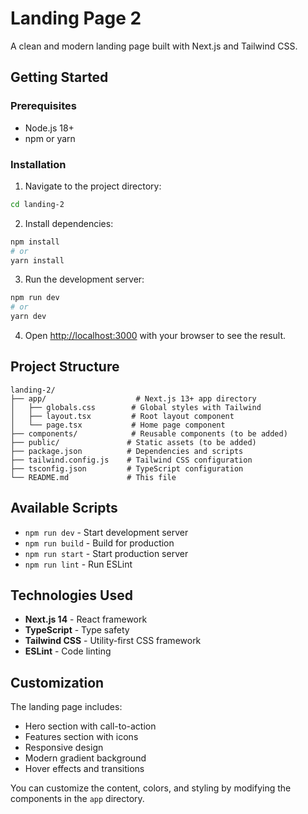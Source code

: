 # Landing Page 2

A clean and modern landing page built with Next.js and Tailwind CSS.

## Getting Started

### Prerequisites

- Node.js 18+
- npm or yarn

### Installation

1. Navigate to the project directory:

```bash
cd landing-2
```

2. Install dependencies:

```bash
npm install
# or
yarn install
```

3. Run the development server:

```bash
npm run dev
# or
yarn dev
```

4. Open [http://localhost:3000](http://localhost:3000) with your browser to see the result.

## Project Structure

```
landing-2/
├── app/                    # Next.js 13+ app directory
│   ├── globals.css        # Global styles with Tailwind
│   ├── layout.tsx         # Root layout component
│   └── page.tsx           # Home page component
├── components/            # Reusable components (to be added)
├── public/               # Static assets (to be added)
├── package.json          # Dependencies and scripts
├── tailwind.config.js    # Tailwind CSS configuration
├── tsconfig.json         # TypeScript configuration
└── README.md             # This file
```

## Available Scripts

- `npm run dev` - Start development server
- `npm run build` - Build for production
- `npm run start` - Start production server
- `npm run lint` - Run ESLint

## Technologies Used

- **Next.js 14** - React framework
- **TypeScript** - Type safety
- **Tailwind CSS** - Utility-first CSS framework
- **ESLint** - Code linting

## Customization

The landing page includes:

- Hero section with call-to-action
- Features section with icons
- Responsive design
- Modern gradient background
- Hover effects and transitions

You can customize the content, colors, and styling by modifying the components in the `app` directory.
